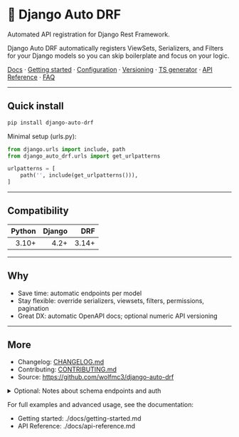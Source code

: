 # 🚀 Django Auto DRF

Automated API registration for Django Rest Framework.

Django Auto DRF automatically registers ViewSets, Serializers, and Filters for your Django models so you can skip boilerplate and focus on your logic.

[Docs](./docs/index.md) · [Getting started](./docs/getting-started.md) · [Configuration](./docs/configuration.md) · [Versioning](./docs/versioning.md) · [TS generator](./docs/generate-ts-models.md) · [API Reference](./docs/api-reference.md) · [FAQ](./docs/faq.md)

---

## Quick install

```bash
pip install django-auto-drf
```

Minimal setup (urls.py):
```python
from django.urls import include, path
from django_auto_drf.urls import get_urlpatterns

urlpatterns = [
    path('', include(get_urlpatterns())),
]
```


---

## Compatibility

| Python | Django | DRF |
|-------:|-------:|----:|
| 3.10+  | 4.2+   | 3.14+ |

---

## Why

- Save time: automatic endpoints per model
- Stay flexible: override serializers, viewsets, filters, permissions, pagination
- Great DX: automatic OpenAPI docs; optional numeric API versioning

---

## More

- Changelog: [CHANGELOG.md](./CHANGELOG.md)
- Contributing: [CONTRIBUTING.md](./CONTRIBUTING.md)
- Source: https://github.com/wolfmc3/django-auto-drf

<details>
<summary>Optional: Notes about schema endpoints and auth</summary>

- Schema endpoints (Swagger/Redoc) can be disabled via `DJANGO_AUTO_DRF_DISABLE_SCHEMA_GENERATION`.
- Auth endpoints are provided unversioned at `/api/auth/login|logout|me/`.

</details>

For full examples and advanced usage, see the documentation:
- Getting started: ./docs/getting-started.md
- API Reference: ./docs/api-reference.md
